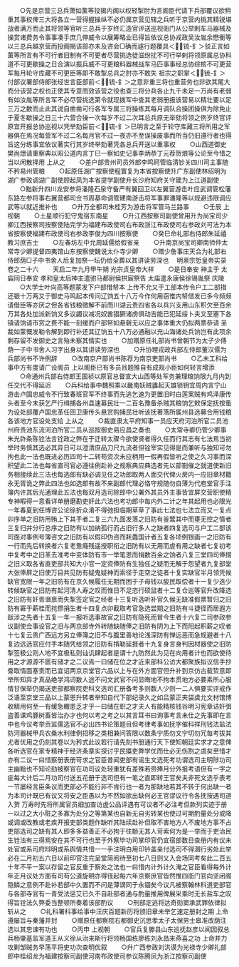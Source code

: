<!-- { "loadSidebar": true } -->
　　○先是京营三总兵萧如薰等投揭内阁以权轻掣肘为言阁臣代请下兵部覆议欲稍重其事权俾三大将各立一营得握操纵不必仍属京营见辖之兵听于京营内挑其精锐堪战者满万而止其将领等官听三总兵于岁终汇造官评送巡视衙门从公举剌车马器械及操赏诸费务令事事凑手庶几伸威令以展筹略业已得旨依议总协戎政吴汝胤余懋衡等以三总兵越京营而投阁揭该部亦未及咨会□确而遽行题覆具＜锍-釒＞驳正言如薰等所言有不可行者旧制有不可更者尽营挑选徒滋纷扰不可行举剌将领原属总协科道不可更歇操之日合演以振兵威不可更粮料器械战车马匹事事经总协综核不可更营军每月轮守库藏不可更臣等即不敢掣总兵之肘亦不敢失  祖宗之职掌＜锍-釒＞付部议署部侍郎张经世言臣部前＜锍-釒＞之意非重三将也重营务也非欲其尾大而分该营之权也正使其专意而效该营之役也查三将分兵各止九千未足一万尚有老弱有如汝胤等所言军不必尽营挑选第令就现拨军中查其老弱册报该营易以精壮要以足三万之数而止此其说自凿凿可行各军专属三将操练其每月调队合操团操俱为除免止于夏冬歇操之日三十六营合操一次每岁不过二次耳总兵原无举劾将领之例岁终官评原宜开报总协巡视以凭举劾臣前＜锍-釒＞已明言之至于轮守库藏三将所用之军器俱在焉况每营军不过二名每月官不过一夜亦不至误操废事而所当仍旧遵行者也得旨这分练事宜依议著实行其岁终举劾著凭各总兵开送以重事权
　　○山西道御史樊尚燝请重察典以昭公道内言丁巳一察如史记事李炳恭丁元荐贺烺等公论至今惜之当以闲散择用  上从之
　　○差户部贵州司员外郎李鸣珂管临清钞关四川司主事随不矜易州管粮
　　○起原任湖广按察使程寰复为本省按察使升广东副使林绍明为湖广参政调湖广副使顾起凤为本省提学副使升长沙府知府关守箴为上江道副使
　　○黜新升四川龙安参将潘隆石泉守备严有翼回卫以左翼营游击叶应武调管松藩东路左参将事右翼营都司佥书周基命调管建南游击将军事罪潘隆等以规避违限调应武等以就近推补也
　　○升万全都司朱桂芳为游击将军管马兰路事
　　○壬辰  上视朝
　　○土星顺行犯守鬼宿东南星
　　○升江西按察司副使曾用升为尚宝司少卿江西按察司按察使陆完学为福建布政使司右布政浙江布政使司右参政刘可法为本省按察使福建布政使司右参政李俊为四川按察使
　　○癸巳命礼部右侍郎朱延禧教习庶吉士
　　○左春坊左中允周延儒给假省亲
　　○升南京尚宝司卿南师仲太常寺少卿提督四夷馆山东按察使魏说太仆寺少卿
　　○赠少詹事庄天合为礼部右侍郎荫□子中书舍人后复加祭一坛仍给全葬以其讲读劳深也
　明熹宗悊皇帝实录卷之二十六
　　天启二年九月甲午朔  光宗贞皇帝大祥
　　○是日奉安  神主于  太庙同日奉安  孝和皇太后神主遣驸马都尉侯拱宸祭告  太庙遣永康侯徐锡胤祭  庆陵
　　○大学士叶向高等题蒙发下户部借帑本  上传不允又于工部本传令户工二部措还银十万两又于御史马鸣起本传问辽饷五十八万今作何用窃惟内帑借发已多今频频请借臣等亦厌之但各省钱粮徵解不前而川湖云贵四省各以兵兴支用山东积欠至百余万其各处加派新饷又多议蠲议减况奴酋猖獗诸虏俱动吉能已犯延绥卜夫又至塞下各镇请饷请市赏之费不能一刻缓而户部帑如悬磬无以应之事体重大仍拟两票恭请  圣裁如蒙慨发勒令解到即行补还其辽饷五十八万必通融以充山海诸处兵饷岂有此项余剩存留不发御史之言殆未察其情实也
　　○加赠原任礼部尚书曾朝节为太子少傅荫一子中书舍人习字出身以其讲读劳深也
　　○升协理戎政兵部左侍郎董汉儒为兵部尚书不许例辞
　　○改南京户部尚书陈荐为南京吏部尚书
　　○乙未工科给事中方有度请广设阁员  上以阁臣已有多员且题推自有成规小臣如何轻言增添
　　○命通州兵部右侍郎王国祯以原官总督宣大山西等处军务兼理粮饷限九月内到任交代不得延迟
　　○兵科给事中魏照乘以畿南妖贼蠭起天雄锁钥宜周内言宁山游击卢国忠威令不行致春班官军不终事而先逃乞速为更置旧时白莲案贼有鸡泽康传头者至今未获乞严行缉捕各州县速募民壮一二百名豫备杀贼其粮饷乞敕保定抚按蚤为设处部覆卢国忠革任回卫康传头悬赏购捕民壮听该抚著落所属州县选募合用钱粮各该地方官设处支给  上从之
　　○裁直隶太平府知事一员应天府河泊所官二员池州府贵池东流河泊所官二员从巡按御史易应昌之奏也
　　○太常寺卿仍管少卿事朱光祚条陈铨法言铨政之弊在于迁转太骤今欲使贤者得久任而行其志有七法焉当初举时务慎其选必其异日可以澄清庶品刀尺九流者但铨宰实见得是而兼听与独知可勿拘也此一法也既进必历四司十二转苟资次未应柄用一假再假皆听之使之久习事而深积望此二法也每省直司官必遵往例赴补之规察典应典选者先以部劄催之就道使新旧务相接续此三法也每选郎有缺必调见任之功郎取两人面交代俾火房内一应旧章材籍永无胥诡之弊此四法也如选郎有故不来副郎代理必恪守规随勿自薄为代庖堂官手注簿内许其后光通理此五法也每双月选司除郎中公署外其员外主事皆宜屏交营职使精专神暇得一意看详单册磨勘吏奸此六法也考功郎中每内外二计之年其起用也必限光一年春夏到任博咨公论徐折众淆不得弛担临期草草了事此七法也七法立而又一复点卯序单之旧防用贿上下其手者二复三六九面发落之旧防有釜鬵其中而壅无控之情者三复归并分行总序之旧防有以加纳孤行而占旧行多人之缺者四复选司与户工二部该司面对事例号簿咨文之旧防有以假印伪咨而耗蠹国计者五复各顷例银画一之旧防有一行而先后转换者六复老惫癃残遥授职衔之旧防有以无用而虗有用之缺者七复初考中复考中之旧革去准考中变体防有市一举笔恩而捐数百金之饷者八复三堂四司俸摺之旧义取各省直吏部共知大小官一定资俸防有生独任之疑而无解于怨望者九复部堂大张俸屏之旧使万目共见防有疑鬼疑神而索径于走空之徒者十复实缺官半月领凭候缺官宽限一年之旧防有在京久候履任无期而困于子母钱以朘民取偿者十一复少选少转候缺官之旧防有起河清人寿之叹而惟日不足恣行硕鼠者十二复仓巡等官升改降选之旧防有奸胥谮禀而失掣签定官之经者十三复听选听补官久候无缺准假票暂归之旧防有窘于薪桂而挓傺捐生者十四复点卯截取考官急选尝期之旧防有斗捷径而居遐方跋涉之先者十五复一年一报听选事故官之旧防有隐死而冒今生者十六复二司参政参议副使佥事设官之旧与两京部寺外转随缺随俸之旧防有阴为上下而阳起积薪之叹者十七复云贵广西远方另立俸簿之旧不与腹里善地论浅深防有惮远恶而急规避者十八复边远选官应付手本随凭给领之旧防有掯勒延捱者十九复身言身判因材器使之旧防掣签极公则人地不宜极私则讪讥肆起者是谓十九防然此为见在向用者计也而欲使待用之才源源不匮有储才之二议焉一曰储在位之才近来部科公访大都聚族拟议信手抄誊取情面塞责而已宜诏两京京堂官六品以上与在外方面官但升补到京仿古载贽意即举所知异才真品绝学鸿词数人途不问文武官不问显晦地不拘本贯地方必要素所心服情甘保举仍揭送吏部都察院吏科文选司汇册备考多则数人少则一二人俱要实评戒作泛语至京堂三品以上蒙恩升转者举知自代下部纪录久之如吕蒙正夹袋虞允文材馆博收精用何至一有缓急輙患乏才乎一曰储在职之才夫人有能精核钱谷明习宪章诘奸弭盗善课鸡豚树畜皆治办才也何以考之考之以其言耳书曰询事考言未仕之先事即在言中也今议考举贡监儒选官不必出四书论策题目但考律考事如抚字催科祥刑钱法盐法防河器械甲兵农桑水利律例招移之类相兼问答限以数条宁质勿文宁切勿冗每考拔其尤者优用之仍刻其卷以为矜式此议若行请先刻书册通行天下使知朝廷实求才之意俾各听选官在家专精神于经济条章实探讨乎民瘼吏弊学优而仕必无伤割之虞矣至惜才亦有二议一曰惜察册表册苛求之官臣昔闻吏部有谣生文选死考功谓选司主明陟功司主幽黜也不知论劾被察官在功司议处轻重犹有差殊若赍捧月分外报考语但有一字之疵每大计后二月功司付送五花册于选司但有一笔之直即转王官矣夫非死文选乎表考一节屡经言臣条议而吏部必不能行非不肯行也一者为那缺地若其不转于何出缺一者为本司计既已有议又将安之臣愚以为不然如欲出缺何必王官谬议行令各抚按遇司道入贺  万寿时先将所属官员细加查访虗公品评遇有可议者不必注考但款列实迹于册一以过之大小赃之多寡为处分之等第某也自新无自劣转某也使过可期酌量处分或降或调或改教或老疾开报吏部类题作缺听其陆续赴补但取不害地方人不废地方事不占吏部选司之缺有其人即多多益善正不必拘于往额无其人苛索何为是一举而于吏治民生铨法有三得焉安在其不可行也至于外察毕功司掌印官仍宜宿部数日查册内有议未处官或系司府辩明或系舆情共惜一一手注明白用印钤盖亲付选司不得溷行劣处此举必在二月初五六日以前印官注完呈堂简阅待至初七八日则又入会场同考矣此二百五十年不平一案以存留之官反重于察处之法也一曰惜内计外计久淹之官臣看得每外计年正月议处方面有司苟公道旋明亦得径起每六年京察庶官皆然惟四衙门官向坚闭阁隐鳞之意例不赴补若部中久置而不问是薄谪同于永锢矣今议凡被察翰林科道吏部官与各部寺官有一青受法惩艾已久不自赴部者通与酌量推用俾展采乘时无长盐车之叹得旨铨法久弊委当整顿所奏着该部酌议
　　○刑部定逃将达奇勋窦承武罪依律拟斩从之
　　○礼科署科事给事中汪庆百题新历将颁旧章未举乞速定册封之期  上命遵屡旨与秦藩并封
　　○赠原任都察院右都御史沉思孝太子太保男士皋准改荫注选以其忠谏有功也
　　○丙申  上视朝
　　○官兵复滕县山东巡抚赵彦以闻因叙总兵杨肇基监军道王从义徐从治来斯行将领杨国栋廖栋刘永昌来燕喜之功  上命并力攻剿邹贼务早荡平将吏功次查明优叙
　　○升广西参政刘洪谟为光禄寺少卿礼部郎中桂绍龙为福建按察司副使河南布政使司参议陈腾凤为浙江按察司副使

